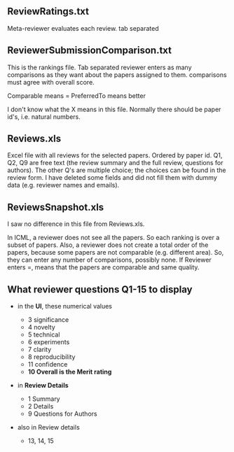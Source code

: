 ReviewRatings.txt
-----------------
Meta-reviewer evaluates each review.
tab separated

ReviewerSubmissionComparison.txt
---------------------------------
This is the rankings file. Tab separated
reviewer enters as many comparisons as they want about the papers assigned to them.
comparisons must agree with overall score.

Comparable means =
PreferredTo means better

I don't know what the X means in this file. Normally there should be paper id's, i.e. natural numbers.

Reviews.xls
------------
Excel file with all reviews for the selected papers. Ordered by paper id. 
Q1, Q2, Q9 are free text (the review summary and the full review, questions for authors).
The other Q's are multiple choice; the choices can be found in the review form.
I have deleted some fields and did not fill them with dummy data (e.g. reviewer names and emails). 

ReviewsSnapshot.xls
--------------------
I saw no difference in this file from Reviews.xls.

In ICML, a reviewer does not see all the papers. So each ranking is over a subset of papers.
Also, a reviewer does not create a total order of the papers, because some papers are not comparable (e.g. different area). So, they can enter any number of comparisons, possibly none.
If Reviewer enters =, means that the papers are comparable and same quality. 

What reviewer questions Q1-15 to display
-----------------------------------------
* in the **UI**, these numerical values
    * 3 significance
    *  4 novelty
    *   5 technical
    *   6 experiments
    *   7 clarity
    *   8 reproducibility
    *   11 confidence
    *   **10 Overall is the Merit rating**

* in **Review Details**
    * 1 Summary
    * 2 Details
    * 9 Questions for Authors

* also in Review details
   * 13, 14, 15
